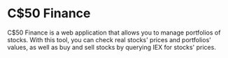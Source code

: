 # C$50 Finance

C$50 Finance is a web application that allows you to manage portfolios of stocks. With this tool, you can check real stocks' prices and portfolios' values, as well as buy and sell stocks by querying IEX for stocks' prices.


